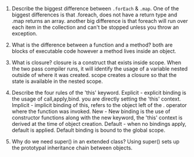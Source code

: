


1. Describe the biggest difference between `.forEach` & `.map`.
    One of the biggest differences is that .foreach, does not have a return type and .map returns an array. another big difference is that foreach will run over each item in the collection and can't be stopped
    unless you throw an exception.

2. What is the difference between a function and a method?
    both are blocks of executable code however a method lives inside an object.

3. What is closure?
    closure is a construct that exists inside scope. When the two pass compiler runs, it will identify the usage of a variable nested outside of where it was created.  scope creates a closure
    so that the state is available in the nested scope.

4. Describe the four rules of the 'this' keyword.
    Explicit - explicit binding is the usage of call,apply,bind. you are directly setting the 'this' context.
    Implicit - implicit binding of this, refers to the object left of the . operator where the function was invoked. 
    New - New binding is the use of constructor functions along with the new keyword, the 'this' context is derived at the time of object creation.
    Default  - when no bindings apply, default is applied. Default binding is bound to the global scope.

5. Why do we need super() in an extended class?
    Using super() sets up the prototypal inheritance chain between objects.
